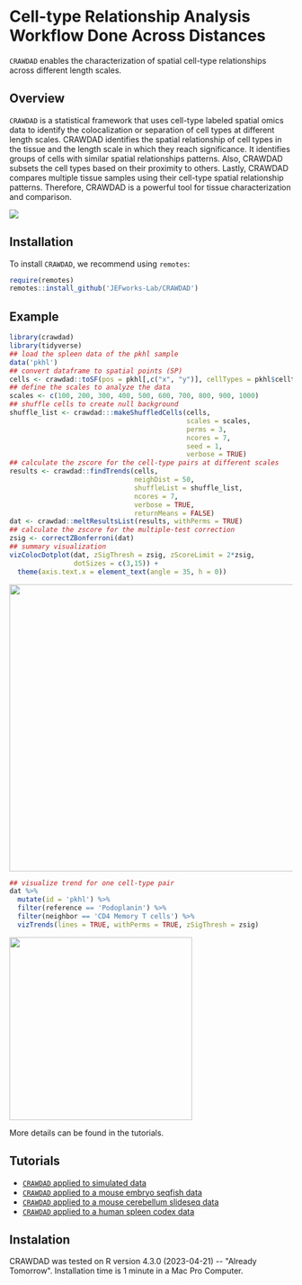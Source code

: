 # Cell-type Relationship Analysis Workflow Done Across Distances

`CRAWDAD` enables the characterization of spatial cell-type relationships across different length scales.

## Overview

`CRAWDAD` is a statistical framework that uses cell-type labeled spatial omics data to identify the colocalization or separation of cell types at different length scales. CRAWDAD identifies the spatial relationship of cell types in the tissue and the length scale in which they reach significance. It identifies groups of cells with similar spatial relationships patterns. Also, CRAWDAD subsets the cell types based on their proximity to others. Lastly, CRAWDAD compares multiple tissue samples using their cell-type spatial relationship patterns. Therefore, CRAWDAD is a powerful tool for tissue characterization and comparison.

<img src="https://github.com/JEFworks/CRAWDAD/blob/main/docs/img/CRAWDAD_workflow.png?raw=true"/>

## Installation

To install `CRAWDAD`, we recommend using `remotes`:

``` r
require(remotes)
remotes::install_github('JEFworks-Lab/CRAWDAD')
```

## Example



``` r
library(crawdad)
library(tidyverse)
## load the spleen data of the pkhl sample 
data('pkhl')
## convert dataframe to spatial points (SP)
cells <- crawdad::toSF(pos = pkhl[,c("x", "y")], cellTypes = pkhl$celltypes)
## define the scales to analyze the data
scales <- c(100, 200, 300, 400, 500, 600, 700, 800, 900, 1000)
## shuffle cells to create null background
shuffle_list <- crawdad:::makeShuffledCells(cells,
                                            scales = scales,
                                            perms = 3,
                                            ncores = 7,
                                            seed = 1,
                                            verbose = TRUE)
## calculate the zscore for the cell-type pairs at different scales
results <- crawdad::findTrends(cells,
                               neighDist = 50,
                               shuffleList = shuffle_list,
                               ncores = 7,
                               verbose = TRUE,
                               returnMeans = FALSE)
dat <- crawdad::meltResultsList(results, withPerms = TRUE)
## calculate the zscore for the multiple-test correction
zsig <- correctZBonferroni(dat)
## summary visualization
vizColocDotplot(dat, zSigThresh = zsig, zScoreLimit = 2*zsig, 
                dotSizes = c(3,15)) +
  theme(axis.text.x = element_text(angle = 35, h = 0))
```

<img src="https://github.com/JEFworks/CRAWDAD/blob/main/docs/img/coloc.png?raw=true" height="510"/>

``` r
## visualize trend for one cell-type pair
dat %>% 
  mutate(id = 'pkhl') %>% 
  filter(reference == 'Podoplanin') %>% 
  filter(neighbor == 'CD4 Memory T cells') %>% 
  vizTrends(lines = TRUE, withPerms = TRUE, zSigThresh = zsig)
```

<img src="https://github.com/JEFworks/CRAWDAD/blob/main/docs/img/trend.png?raw=true" height="325"/>

More details can be found in the tutorials.

## Tutorials
- [`CRAWDAD` applied to simulated data](https://github.com/JEFworks/CRAWDAD/blob/main/docs/1_simulations.md)
- [`CRAWDAD` applied to a mouse embryo seqfish data](https://github.com/JEFworks/CRAWDAD/blob/main/docs/2_seqfish.md)
- [`CRAWDAD` applied to a mouse cerebellum slideseq data](https://github.com/JEFworks/CRAWDAD/blob/main/docs/2_slideseq.md)
- [`CRAWDAD` applied to a human spleen codex data](https://github.com/JEFworks/CRAWDAD/blob/main/docs/3_spleen.md)

## Instalation

CRAWDAD was tested on R version 4.3.0 (2023-04-21) -- "Already Tomorrow".
Installation time is 1 minute in a Mac Pro Computer.
